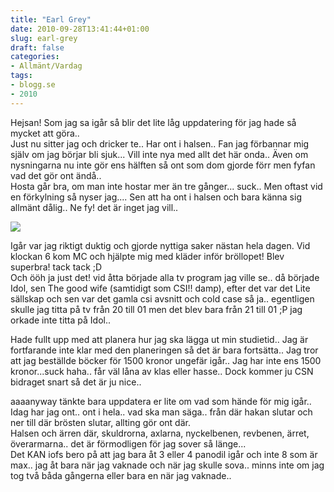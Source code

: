 ```yaml
---
title: "Earl Grey"
date: 2010-09-28T13:41:44+01:00
slug: earl-grey
draft: false
categories:
- Allmänt/Vardag
tags:
- blogg.se
- 2010
---
```

Hejsan! Som jag sa igår så blir det lite låg uppdatering för jag hade så mycket att göra..  
Just nu sitter jag och dricker te.. Har ont i halsen.. Fan jag förbannar mig själv om jag börjar bli sjuk... Vill inte nya med allt det här onda.. Även om nysningarna nu inte gör ens hälften så ont som dom gjorde förr men fyfan vad det gör ont ändå..  
Hosta går bra, om man inte hostar mer än tre gånger... suck.. Men oftast vid en förkylning så nyser jag.... Sen att ha ont i halsen och bara känna sig allmänt dålig.. Ne fy! det är inget jag vill..  
  
![](/assets/images/blogg.se/lip_earl_grey_100s_109596028.png)  
  
Igår var jag riktigt duktig och gjorde nyttiga saker nästan hela dagen. Vid klockan 6 kom MC och hjälpte mig med kläder inför bröllopet! Blev superbra! tack tack ;D  
Och ööh ja just det! vid åtta började alla tv program jag ville se.. då började Idol, sen The good wife (samtidigt som CSI!! damp), efter det var det Lite sällskap och sen var det gamla csi avsnitt och cold case så ja.. egentligen skulle jag titta på tv från 20 till 01 men det blev bara från 21 till 01 ;P jag orkade inte titta på Idol..  
  
Hade fullt upp med att planera hur jag ska lägga ut min studietid.. Jag är fortfarande inte klar med den planeringen så det är bara fortsätta.. Jag tror att jag beställde böcker för 1500 kronor ungefär igår.. Jag har inte ens 1500 kronor...suck haha.. får väl låna av klas eller hasse.. Dock kommer ju CSN bidraget snart så det är ju nice..  
  
aaaanyway tänkte bara uppdatera er lite om vad som hände för mig igår.. Idag har jag ont.. ont i hela.. vad ska man säga.. från där hakan slutar och ner till där brösten slutar, allting gör ont där.  
Halsen och ärren där, skuldrorna, axlarna, nyckelbenen, revbenen, ärret, överarmarna.. det är förmodligen för jag sover så länge...  
Det KAN iofs bero på att jag bara åt 3 eller 4 panodil igår och inte 8 som är max.. jag åt bara när jag vaknade och när jag skulle sova.. minns inte om jag tog två båda gångerna eller bara en när jag vaknade..